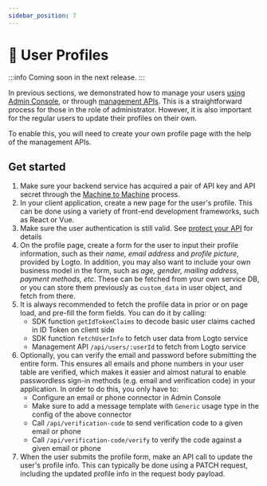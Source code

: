 ```yaml
---
sidebar_position: 7
---
```


# 👤 User Profiles

:::info
Coming soon in the next release.
:::

In previous sections, we demonstrated how to manage your users [using Admin Console](/docs/recipes/manage-users/admin-console), or through [management APIs](/docs/recipes/manage-users/management-api). This is a straightforward process for those in the role of administrator. However, it is also important for the regular users to update their profiles on their own.

To enable this, you will need to create your own profile page with the help of the management APIs.

## Get started

1. Make sure your backend service has acquired a pair of API key and API secret through the [Machine to Machine](/docs/recipes/integrate-logto/machine-to-machine) process.
2. In your client application, create a new page for the user's profile. This can be done using a variety of front-end development frameworks, such as React or Vue.
3. Make sure the user authentication is still valid. See [protect your API](/docs/recipes/protect-your-api/) for details
4. On the profile page, create a form for the user to input their profile information, such as their _name, email address_ and _profile picture_, provided by Logto. In addition, you may also want to include your own business model in the form, such as _age, gender, mailing address, payment methods, etc_. These can be fetched from your own service DB, or you can store them previously as `custom_data` in user object, and fetch from there.
5. It is always recommended to fetch the profile data in prior or on page load, and pre-fill the form fields. You can do it by calling:
   - SDK function `getIdTokenClaims` to decode basic user claims cached in ID Token on client side
   - SDK function `fetchUserInfo` to fetch user data from Logto service
   - Management API `/api/users/:userId` to fetch from Logto service
6. Optionally, you can verify the email and password before submitting the entire form. This ensures all emails and phone numbers in your user table are verified, which makes it easier and almost natural to enable passwordless sign-in methods (e.g. email and verification code) in your application. In order to do this, you only have to:
   - Configure an email or phone connector in Admin Console
   - Make sure to add a message template with `Generic` usage type in the config of the above connector
   - Call `/api/verification-code` to send verification code to a given email or phone
   - Call `/api/verification-code/verify` to verify the code against a given email or phone
7. When the user submits the profile form, make an API call to update the user's profile info. This can typically be done using a PATCH request, including the updated profile info in the request body payload.
